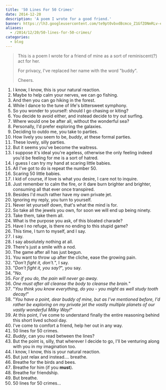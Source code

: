 ```yaml
---
title: '50 Lines For 50 Crimes'
date: 2014-12-20
description: 'A poem I wrote for a good friend.'
banner: https://lh3.googleusercontent.com/te9pt0vbvdBcmco_Z1GfZONmRLv-evb3gDnKGBdK8j4RrYyTffRN2HtuVTILCC4PAv1CYj3GO4aGk570jn4_tUtPKjh-qmxx-ocZqXY6f-WrV2hkCEr5-ofbJwwcRd49CshVzLhhEWfWAa63JI0Cf7k4lRC9kpGa2K9l2rF6PYAqxaR9kRMkighwb8ljaQEVT5KtbIgBojYt8Vh0-91yby26BViUQupDWo_NksgetuyMKwBcyQvN_zrthMmTnfRenzOKEmTl-lBvhINZJpusdgo982ROK4LalI8H4socWz3l6dqE9hUH6XZl4FmB29SWUEobIZHAIKC4ndT77ujQySIuFjs9oV5P8ZkNerou6EboJqsD2L5nAguRI3CZpSCpZEMxbsaTR1dVIMvb5RpaB_wIGDewr6PnYwxkC4aOt09LUHRNktspZsHrdt8nyBuDXGIWZxn56RgTgVOdJZ4ngUxIzR_JHrvm2jYEGb1lnfKUtSiRB_vEeQpox2OLniKbgBMB1t7IUkO3sxNBpx9YKN74eYTXflFAomyBZ9-jEt865-EgKDkNCijQWlT-4kED7f9wQq7fdkYyy_pL6VNfaKb9UAzUTWkgGjt2UlEqV0SVFA5S4BsqPz-Ednhf2D3k=w1000-h879-no
aliases:
  - /2014/12/20/50-lines-for-50-crimes/
categories:
  - blog
---
```


> This is a poem I wrote for a friend of mine as a sort of reminiscent(?) act for her.
>
> For privacy, I've replaced her name with the word "buddy".
>
> Cheers.

1.  I know, I know, this is your natural reaction.
2.  Maybe to help calm your nerves, we can go fishing.
3.  And then you can go hiking in the forest.
4.  While I dance to the tune of life's bittersweet symphony.
5.  So you wonder to yourself: should I go chasing or kiting?
6.  You decide to avoid either, and instead decide to try out surfing.
7.  Where would one be after all, without the wonderful sea?
8.  Personally, I'd prefer exploring the galaxies.
9.  Deciding to outdo me, you take to parties.
10. How lively you seem to be, _buddy_, at these formal parties.
11. These lovely, silly parties.
12. But it seems you've become the waitress.
13. I suppose it's ideal you're ageless, otherwise the only feeling indeed you'd be feeling for me is a sort of hatred.
14. I guess I can try my hand at scaring little babies.
15. All I've got to do is repeat the number 50.
16. Scaring 50 little babies.
17. I kid of course, if love is what you desire, I care not to inquire.
18. Just remember to calm the fire, or it dare burn brighter and brighter, consuming all that ever once transpired.
19. Besides I'd much rather have my own private jet.
20. Ignoring my reply, you turn to yourself.
21. Never let yourself down, that's what the mind is for.
22. So take all the jewels you own, for soon we will end up being ninety.
23. Take them, take them all.
24. What is the purpose you ask, of this bloated charade?
25. Have I no refuge, is there no ending to this stupid game?
26. This time, I turn to myself, and I say.
27. I say.
28. I say absolutely nothing at all.
29. There's just a smile with a nod.
30. The game after all has just begun.
31. You want to throw up after the cliche, ease the growing pain.
32. "_Don't fight it, don't._", I say.
33. "_Don't fight it, you say?_", you say.
34. "_No._
35. _For if you do, the pain will never go away._
36. _One must after all cleanse the body to cleanse the brain._"
37. "_You think you know everything, do you - you might as well study tooth decay!_"
38. "_You have a point, dear buddy of mine, but as I've mentioned before, I'd rather be exploring on my private jet the vastly multiple planets of our vastly wonderful Milky Way!_"
39. At this point, I've come to understand finally the entire reasoning behind this short lived school day.
40. I've come to comfort a friend, help her out in any way.
41. 50 lines for 50 crimes.
42. _Buddy_, can you read between the lines?
43. But the point is, silly, that wherever I decide to go, I'll be venturing along with you in my imagination too.
44. I know, I know, this is your natural reaction.
45. But just relax and instead.... breathe.
46. Breathe for the birds and bees.
47. Breathe for him (if you **must**).
48. Breathe for friendship.
49. But breathe.
50. 50 lines for 50 crimes...
